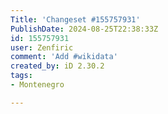 ```yaml
---
Title: 'Changeset #155757931'
PublishDate: 2024-08-25T22:38:33Z
id: 155757931
user: Zenfiric
comment: 'Add #wikidata'
created_by: iD 2.30.2
tags:
- Montenegro

---
```

